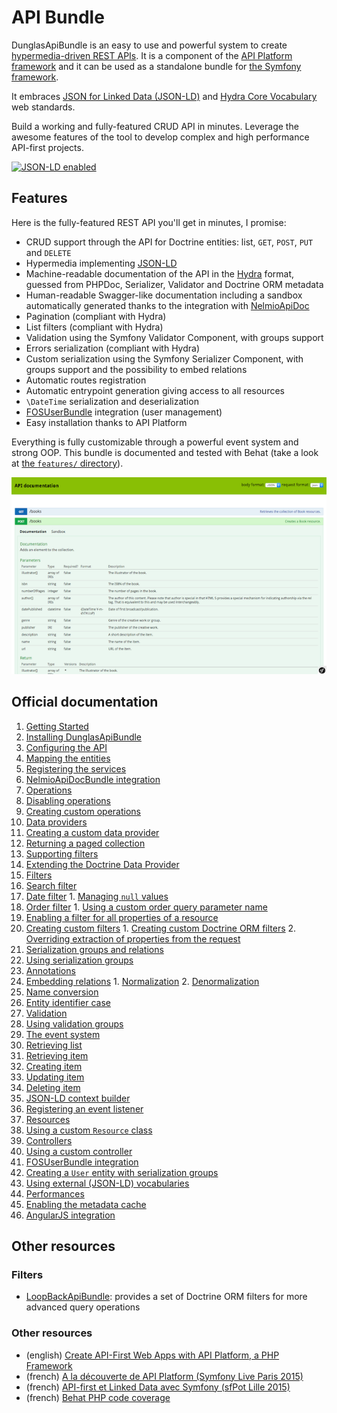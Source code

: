 # API Bundle

DunglasApiBundle is an easy to use and powerful system to create [hypermedia-driven REST APIs](http://en.wikipedia.org/wiki/HATEOAS).
It is a component of the [API Platform framework](https://api-platform.com) and it can be used
as a standalone bundle for [the Symfony framework](https://symfony.com).

It embraces [JSON for Linked Data (JSON-LD)](http://json-ld.org) and [Hydra Core Vocabulary](http://www.hydra-cg.com) web standards. 

Build a working and fully-featured CRUD API in minutes. Leverage the awesome features of the tool to develop complex and
high performance API-first projects.

[![JSON-LD enabled](http://json-ld.org/images/json-ld-logo-64.png)](http://json-ld.org)

## Features

Here is the fully-featured REST API you'll get in minutes, I promise:

* CRUD support through the API for Doctrine entities: list, `GET`, `POST`, `PUT` and `DELETE`
* Hypermedia implementing [JSON-LD](http://json-ld.org)
* Machine-readable documentation of the API in the [Hydra](http://hydra-cg.com) format, guessed from PHPDoc, Serializer,
Validator and Doctrine ORM metadata
* Human-readable Swagger-like documentation including a sandbox automatically generated thanks to the integration with
[NelmioApiDoc](https://github.com/nelmio/NelmioApiDocBundle)
* Pagination (compliant with Hydra)
* List filters (compliant with Hydra)
* Validation using the Symfony Validator Component, with groups support
* Errors serialization (compliant with Hydra)
* Custom serialization using the Symfony Serializer Component, with groups support and the possibility to embed relations
* Automatic routes registration
* Automatic entrypoint generation giving access to all resources
* `\DateTime` serialization and deserialization
* [FOSUserBundle](https://github.com/FriendsOfSymfony/FOSUserBundle) integration (user management)
* Easy installation thanks to API Platform

Everything is fully customizable through a powerful event system and strong OOP.
This bundle is documented and tested with Behat (take a look at [the `features/` directory](features/)).

![Screenshot of ApiBundle integrated with NelmioApiDocBundle](images/NelmioApiDocBundle.png)

## Official documentation

1. [Getting Started](getting-started.md)
  1. [Installing DunglasApiBundle](getting-started.md#installing-dunglasapibundle)
  2. [Configuring the API](getting-started.md#configuring-the-api)
  3. [Mapping the entities](getting-started.md#mapping-the-entities)
  4. [Registering the services](getting-started.md#registering-the-services)
2. [NelmioApiDocBundle integration](nelmio-api-doc.md)
3. [Operations](operations.md)
  1. [Disabling operations](operations.md#disabling-operations)
  2. [Creating custom operations](operations.md#creating-custom-operations)
4. [Data providers](data-providers.md)
  1. [Creating a custom data provider](data-providers.md#creating-a-custom-data-provider)
  2. [Returning a paged collection](data-providers.md#returning-a-paged-collection)
  3. [Supporting filters](data-providers.md#supporting-filters)
  4. [Extending the Doctrine Data Provider](data-providers.md#extending-the-doctrine-data-provider)
5. [Filters](filters.md)
  1. [Search filter](filters.md#search-filter)
  2. [Date filter](filters.md#date-filter)
    1. [Managing `null` values](filters.md#managing-null-values)
  3. [Order filter](filters.md#order-filter)
    1. [Using a custom order query parameter name](filters.md#using-a-custom-order-query-parameter-name)
  4. [Enabling a filter for all properties of a resource](filters.md#enabling-a-filter-for-all-properties-of-a-resource)
  5. [Creating custom filters](filters.md#creating-custom-filters)
    1. [Creating custom Doctrine ORM filters](filters.md#creating-custom-doctrine-orm-filters)
    2. [Overriding extraction of properties from the request](filters.md#overriding-extraction-of-properties-from-the-request)
6. [Serialization groups and relations](serialization-groups-and-relations.md)
  1. [Using serialization groups](serialization-groups-and-relations.md#using-serialization-groups)
  2. [Annotations](serialization-groups-and-relations.md#annotations)
  3. [Embedding relations](serialization-groups-and-relations.md#embedding-relations)
    1. [Normalization](serialization-groups-and-relations.md#normalization)
    2. [Denormalization](serialization-groups-and-relations.md#denormalization)
  4. [Name conversion](serialization-groups-and-relations.md#name-conversion)
  5. [Entity identifier case](serialization-groups-and-relations.md#entity-identifier-case)
7. [Validation](validation.md)
  1. [Using validation groups](validation.md#using-validation-groups)
8. [The event system](the-event-system.md)
  1. [Retrieving list](the-event-system.md#retrieving-list)
  2. [Retrieving item](the-event-system.md#retrieving-item)
  3. [Creating item](the-event-system.md#creating-item)
  4. [Updating item](the-event-system.md#updating-item)
  5. [Deleting item](the-event-system.md#deleting-item)
  6. [JSON-LD context builder](the-event-system.md#json-ld-context-builder)
  7. [Registering an event listener](the-event-system.md#registering-an-event-listener)
9. [Resources](resources.md)
  1. [Using a custom `Resource` class](resources.md#using-a-custom-resource-class)
10. [Controllers](controllers.md)
  1. [Using a custom controller](controllers.md#using-a-custom-controller)
11. [FOSUserBundle integration](fosuser-bundle.md#fosuser-bundle-integration)
  1. [Creating a `User` entity with serialization groups](fosuser-bundle.md#creating-a-user-entity-with-serialization-groups)
12. [Using external (JSON-LD) vocabularies](external-vocabularies.md)
13. [Performances](performances.md)
  1. [Enabling the metadata cache](performances.md#enabling-the-metadata-cache)
14. [AngularJS integration](angular-integration.md)

## Other resources

### Filters

* [LoopBackApiBundle](https://github.com/theofidry/LoopBackApiBundle): provides a set of Doctrine ORM filters for more advanced query operations

### Other resources

* (english) [Create API-First Web Apps with API Platform, a PHP Framework](http://blog.runscope.com/posts/create-api-first-web-apps-with-api-platform-a-php-framework)
* (french) [A la découverte de API Platform (Symfony Live Paris 2015)](https://dunglas.fr/2015/04/mes-slides-du-symfony-live-2015-a-la-decouverte-de-api-platform/)
* (french) [API-first et Linked Data avec Symfony (sfPot Lille 2015)](https://les-tilleuls.coop/slides/dunglas/slides-sfPot-2015-01-15/#/)
* (french) [Behat PHP code coverage](http://www.kitpages.fr/fr/cms/204/behat-php-code-coverage)

